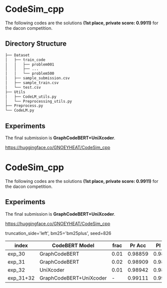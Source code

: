 # CodeSim_cpp

The following codes are the solutions **(1st place, private score: 0.9911)** for the dacon competition.

## Directory Structure

```bash
├── Dataset
│   ├── train_code
│   │   ├── problem001
│   │   ├── ...
│   │   └── problem500
│   ├── sample_submission.csv
│   ├── sample_train.csv
│   └── test.csv
├── Utils
│   ├── CodeLM_utils.py
│   └── Preprocessing_utils.py
├── Preprocess.py
└── CodeLM.py
``` 

## Experiments

The final submission is **GraphCodeBERT+UniXcoder**.

https://huggingface.co/GNOEYHEAT/CodeSim_cpp

# CodeSim_cpp

The following codes are the solutions **(1st place, private score: 0.9911)** for the dacon competition.

## Experiments

The final submission is **GraphCodeBERT+UniXcoder**.

https://huggingface.co/GNOEYHEAT/CodeSim_cpp

truncation_side='left', bm25='bm25plus', seed=826

| index     | CodeBERT Model          | frac | Pr Acc  | Pl Acc  | Val Acc |
|-----------|-------------------------|------|---------|---------|---------|
| exp_30    | GraphCodeBERT           | 0.01 | 0.98859 | 0.98831 | 0.99641 |
| exp_31    | GraphCodeBERT           | 0.02 | 0.98909 | 0.98892 | 0.99794 |
| exp_32    | UniXcoder               | 0.01 | 0.98942 | 0.98911 | 0.99606 |
| exp_31+32 | GraphCodeBERT+UniXcoder | -    | 0.99111 | 0.99084 | -       |
